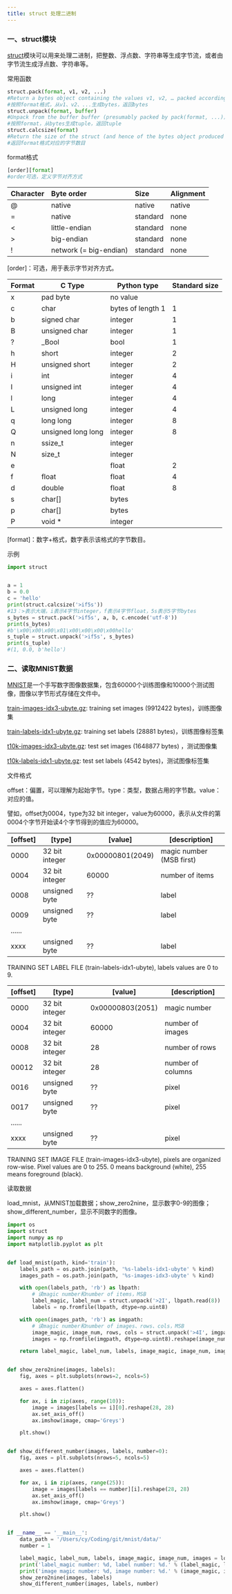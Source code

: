 ```yaml
---
title: struct 处理二进制
---
```


### 一、struct模块

[struct](https://docs.python.org/3.7/library/struct.html)模块可以用来处理二进制，把整数、浮点数、字符串等生成字节流，或者由字节流生成浮点数、字符串等。

常用函数

```python
struct.pack(format, v1, v2, ...)
#Return a bytes object containing the values v1, v2, … packed according to the format string format. The arguments must match the values required by the format exactly.
#按照format格式，从v1、v2、...生成bytes，返回bytes
struct.unpack(format, buffer)
#Unpack from the buffer buffer (presumably packed by pack(format, ...)) according to the format string format. The result is a tuple even if it contains exactly one item. The buffer’s size in bytes must match the size required by the format, as reflected by calcsize().
#按照format，从bytes生成tuple，返回tuple
struct.calcsize(format)
#Return the size of the struct (and hence of the bytes object produced by pack(format, ...)) corresponding to the format string format.
#返回format格式对应的字节数目
```

format格式

```python
[order][format]
#order可选，定义字节对齐方式
```

| Character | Byte order             | Size     | Alignment |
| :-------- | :--------------------- | :------- | :-------- |
| @         | native                 | native   | native    |
| =         | native                 | standard | none      |
| <         | little-endian          | standard | none      |
| >         | big-endian             | standard | none      |
| !         | network (= big-endian) | standard | none      |

[order]：可选，用于表示字节对齐方式。

| Format | C Type             | Python type       | Standard size |
| ------ | ------------------ | ----------------- | ------------- |
| x      | pad byte           | no value          |               |
| c      | char               | bytes of length 1 | 1             |
| b      | signed char        | integer           | 1             |
| B      | unsigned char      | integer           | 1             |
| ?      | _Bool              | bool              | 1             |
| h      | short              | integer           | 2             |
| H      | unsigned short     | integer           | 2             |
| i      | int                | integer           | 4             |
| I      | unsigned int       | integer           | 4             |
| l      | long               | integer           | 4             |
| L      | unsigned long      | integer           | 4             |
| q      | long long          | integer           | 8             |
| Q      | unsigned long long | integer           | 8             |
| n      | ssize_t            | integer           |               |
| N      | size_t             | integer           |               |
| e      |                    | float             | 2             |
| f      | float              | float             | 4             |
| d      | double             | float             | 8             |
| s      | char[]             | bytes             |               |
| p      | char[]             | bytes             |               |
| P      | void *             | integer           |               |

[format]：数字+格式，数字表示该格式的字节数目。

示例

```python
import struct


a = 1
b = 0.0
c = 'hello'
print(struct.calcsize('>if5s'))
#13：>表示大端，i表示4字节integer，f表示4字节float，5s表示5字节bytes
s_bytes = struct.pack('>if5s', a, b, c.encode('utf-8'))
print(s_bytes)
#b'\x00\x00\x00\x01\x00\x00\x00\x00hello'
s_tuple = struct.unpack('>if5s', s_bytes)
print(s_tuple)
#(1, 0.0, b'hello')
```

### 二、读取MNIST数据

[MNIST](http://yann.lecun.com/exdb/mnist/)是一个手写数字图像数据集，包含60000个训练图像和10000个测试图像，图像以字节形式存储在文件中。

[train-images-idx3-ubyte.gz](http://yann.lecun.com/exdb/mnist/train-images-idx3-ubyte.gz):  training set images (9912422 bytes)，训练图像集

[train-labels-idx1-ubyte.gz](http://yann.lecun.com/exdb/mnist/train-labels-idx1-ubyte.gz):  training set labels (28881 bytes)，训练图像标签集

[t10k-images-idx3-ubyte.gz](http://yann.lecun.com/exdb/mnist/t10k-images-idx3-ubyte.gz):   test set images (1648877 bytes) ，测试图像集

[t10k-labels-idx1-ubyte.gz](http://yann.lecun.com/exdb/mnist/t10k-labels-idx1-ubyte.gz):   test set labels (4542 bytes)，测试图像标签集

文件格式

offset：偏置，可以理解为起始字节。type：类型，数据占用的字节数。value：对应的值。

譬如，offset为0004，type为32 bit integer，value为60000，表示从文件的第0004个字节开始读4个字节得到的值应为60000。

| [offset] | [type]         | [value]          | [description]            |
| -------- | -------------- | ---------------- | ------------------------ |
| 0000     | 32 bit integer | 0x00000801(2049) | magic number (MSB first) |
| 0004     | 32 bit integer | 60000            | number of items          |
| 0008     | unsigned byte  | ??               | label                    |
| 0009     | unsigned byte  | ??               | label                    |
| ......   |                |                  |                          |
| xxxx     | unsigned byte  | ??               | label                    |

TRAINING SET LABEL FILE (train-labels-idx1-ubyte), labels values are 0 to 9.

| [offset] | [type]         | [value]          | [description]     |
| -------- | -------------- | ---------------- | ----------------- |
| 0000     | 32 bit integer | 0x00000803(2051) | magic number      |
| 0004     | 32 bit integer | 60000            | number of images  |
| 0008     | 32 bit integer | 28               | number of rows    |
| 00012    | 32 bit integer | 28               | number of columns |
| 0016     | unsigned byte  | ??               | pixel             |
| 0017     | unsigned byte  | ??               | pixel             |
| ......   |                |                  |                   |
| xxxx     | unsigned byte  | ??               | pixel             |

TRAINING SET IMAGE FILE (train-images-idx3-ubyte), pixels are organized row-wise. Pixel values are 0 to 255. 0 means background (white), 255 means foreground (black).

读取数据

load_mnist，从MNIST加载数据；show_zero2nine，显示数字0-9的图像；show_different_number，显示不同数字的图像。

```python
import os
import struct
import numpy as np
import matplotlib.pyplot as plt


def load_mnist(path, kind='train'):
    labels_path = os.path.join(path, '%s-labels-idx1-ubyte' % kind)
    images_path = os.path.join(path, '%s-images-idx3-ubyte' % kind)

    with open(labels_path, 'rb') as lbpath:
        # 读magic number和number of items，MSB
        label_magic, label_num = struct.unpack('>2I', lbpath.read(8))
        labels = np.fromfile(lbpath, dtype=np.uint8)

    with open(images_path, 'rb') as imgpath:
        # 读magic number和number of images、rows、cols，MSB
        image_magic, image_num, rows, cols = struct.unpack('>4I', imgpath.read(16))
        images = np.fromfile(imgpath, dtype=np.uint8).reshape(image_num, rows*cols)

    return label_magic, label_num, labels, image_magic, image_num, images


def show_zero2nine(images, labels):
    fig, axes = plt.subplots(nrows=2, ncols=5)

    axes = axes.flatten()

    for ax, i in zip(axes, range(10)):
        image = images[labels == i][0].reshape(28, 28)
        ax.set_axis_off()
        ax.imshow(image, cmap='Greys')

    plt.show()


def show_different_number(images, labels, number=0):
    fig, axes = plt.subplots(nrows=5, ncols=5)

    axes = axes.flatten()

    for ax, i in zip(axes, range(25)):
        image = images[labels == number][i].reshape(28, 28)
        ax.set_axis_off()
        ax.imshow(image, cmap='Greys')

    plt.show()


if __name__ == '__main__':
    data_path = '/Users/cy/Coding/git/mnist/data/'
    number = 1

    label_magic, label_num, labels, image_magic, image_num, images = load_mnist(data_path)
    print('label_magic number: %d, label number: %d.' % (label_magic, label_num))
    print('image magic number: %d, image number: %d.' % (image_magic, image_num))
    show_zero2nine(images, labels)
    show_different_number(images, labels, number)
```

